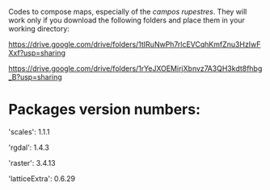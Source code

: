 Codes to compose maps, especially of the *campos rupestres*. They will work only if you download the following folders and place them in your working directory:

https://drive.google.com/drive/folders/1tIRuNwPh7rlcEVCqhKmfZnu3HzIwFXxf?usp=sharing

https://drive.google.com/drive/folders/1rYeJXOEMirjXbnvz7A3QH3kdt8fhbg_B?usp=sharing

# Packages version numbers:
'scales': 1.1.1

'rgdal': 1.4.3

'raster': 3.4.13

'latticeExtra': 0.6.29


